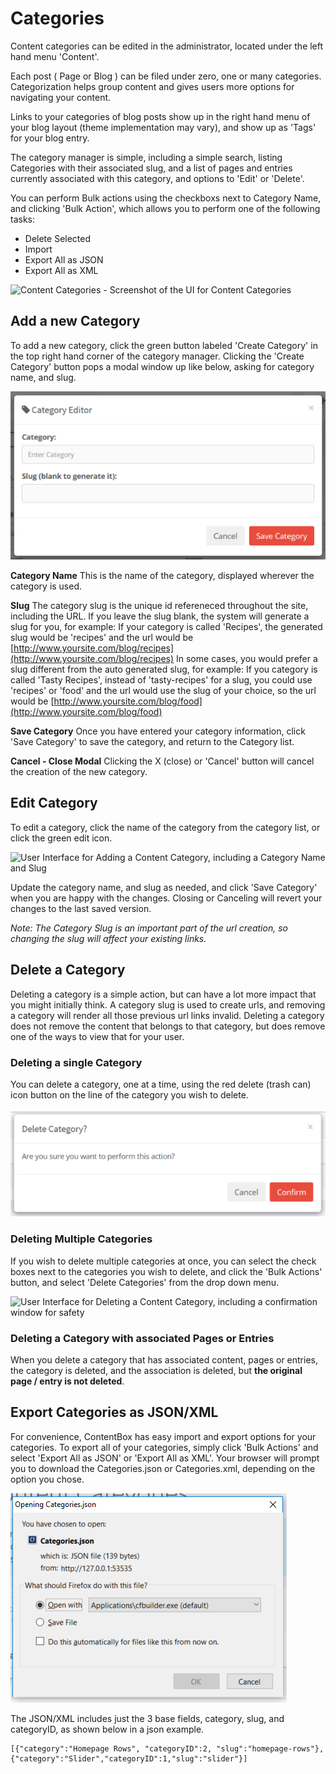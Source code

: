 # Categories

Content categories can be edited in the administrator, located under the left hand menu 'Content'.

Each post \( Page or Blog \) can be filed under zero, one or many categories. Categorization helps group content and gives users more options for navigating your content.

Links to your categories of blog posts show up in the right hand menu of your blog layout \(theme implementation may vary\), and show up as 'Tags' for your blog entry.

The category manager is simple, including a simple search, listing Categories with their associated slug, and a list of pages and entries currently associated with this category, and options to 'Edit' or 'Delete'.

You can perform Bulk actions using the checkboxs next to Category Name, and clicking 'Bulk Action', which allows you to perform one of the following tasks:

* Delete Selected
* Import
* Export All as JSON
* Export All as XML

![Content Categories - Screenshot of the UI for Content Categories](../../../../.gitbook/assets/categorylist.png)

## Add a new Category

To add a new category, click the green button labeled 'Create Category' in the top right hand corner of the category manager. Clicking the 'Create Category' button pops a modal window up like below, asking for category name, and slug.

![User Interface for Adding a Content Category, including a Category Name and Slug](../../../../.gitbook/assets/addCategory.png)

**Category Name** This is the name of the category, displayed wherever the category is used.

**Slug** The category slug is the unique id refereneced throughout the site, including the URL. If you leave the slug blank, the system will generate a slug for you, for example: If your category is called 'Recipes', the generated slug would be 'recipes' and the url would be [http://www.yoursite.com/blog/recipes](http://www.yoursite.com/blog/recipes) In some cases, you would prefer a slug different from the auto generated slug, for example: If you category is called 'Tasty Recipes', instead of 'tasty-recipes' for a slug, you could use 'recipes' or 'food' and the url would use the slug of your choice, so the url would be [http://www.yoursite.com/blog/food](http://www.yoursite.com/blog/food)

**Save Category** Once you have entered your category information, click 'Save Category' to save the category, and return to the Category list.

**Cancel - Close Modal** Clicking the X \(close\) or 'Cancel' button will cancel the creation of the new category.

## Edit Category

To edit a category, click the name of the category from the category list, or click the green edit icon.

![User Interface for Adding a Content Category, including a Category Name and Slug](../../../../.gitbook/assets/editcategory.png)

Update the category name, and slug as needed, and click 'Save Category' when you are happy with the changes. Closing or Canceling will revert your changes to the last saved version.

_Note: The Category Slug is an important part of the url creation, so changing the slug will affect your existing links._

## Delete a Category

Deleting a category is a simple action, but can have a lot more impact that you might initially think. A category slug is used to create urls, and removing a category will render all those previous url links invalid. Deleting a category does not remove the content that belongs to that category, but does remove one of the ways to view that for your user.

### Deleting a single Category

You can delete a category, one at a time, using the red delete \(trash can\) icon button on the line of the category you wish to delete.

![User Interface for Deleting a Content Category, including a confirmation window for safety](../../../../.gitbook/assets/confirmDeleteCategory.png)

### Deleting Multiple Categories

If you wish to delete multiple categories at once, you can select the check boxes next to the categories you wish to delete, and click the 'Bulk Actions' button, and select 'Delete Categories' from the drop down menu.

![User Interface for Deleting a Content Category, including a confirmation window for safety](../../../../.gitbook/assets/confirmdeletebulkcategory.png)

### Deleting a Category with associated Pages or Entries

When you delete a category that has associated content, pages or entries, the category is deleted, and the association is deleted, but **the original page / entry is not deleted**.

## Export Categories as JSON/XML

For convenience, ContentBox has easy import and export options for your categories. To export all of your categories, simply click 'Bulk Actions' and select 'Export All as JSON' or 'Export All as XML'. Your browser will prompt you to download the Categories.json or Categories.xml, depending on the option you chose.

![Screenshot of the download json prompt when exporting a JSON file](../../../../.gitbook/assets/exportCategories.png)

The JSON/XML includes just the 3 base fields, category, slug, and categoryID, as shown below in a json example.

```text
[{"category":"Homepage Rows", "categoryID":2, "slug":"homepage-rows"},{"category":"Slider","categoryID":1,"slug":"slider"}]
```

